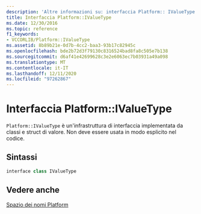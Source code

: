```yaml
---
description: 'Altre informazioni su: interfaccia Platform:: IValueType'
title: Interfaccia Platform::IValueType
ms.date: 12/30/2016
ms.topic: reference
f1_keywords:
- VCCORLIB/Platform::IValueType
ms.assetid: 8b89b21e-0d7b-4cc2-baa3-93b17c82945c
ms.openlocfilehash: bde2b72d3f79130c8316524bad8fa8c505e7b138
ms.sourcegitcommit: d6af41e42699628c3e2e6063ec7b03931a49a098
ms.translationtype: MT
ms.contentlocale: it-IT
ms.lasthandoff: 12/11/2020
ms.locfileid: "97262867"
---
```

# <a name="platformivaluetype-interface"></a>Interfaccia Platform::IValueType

`Platform::IValueType` è un'infrastruttura di interfaccia implementata da classi e struct di valore. Non deve essere usata in modo esplicito nel codice.

## <a name="syntax"></a>Sintassi

```cpp
interface class IValueType
```

## <a name="see-also"></a>Vedere anche

[Spazio dei nomi Platform](../cppcx/platform-namespace-c-cx.md)
